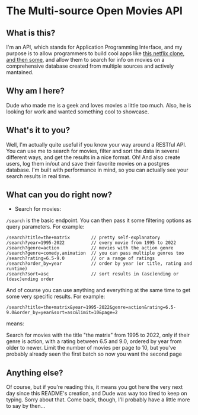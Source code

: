 # The Multi-source Open Movies API

## What is this?

I'm an API, which stands for Application Programming Interface, and my purpose is to allow programmers to build cool apps like [this netflix clone, and then some](http://#), and allow them to search for info on movies on a comprehensive database created from multiple sources and actively mantained.

## Why am I here?

   Dude who made me is a geek and loves movies a little too much. Also, he is looking for work and wanted something cool to showcase.

## What's it to you?

Well, I'm actually quite useful if you know your way around a RESTful API. You can use me to search for movies, filter and sort the data in several different ways, and get the results in a nice format. Oh! And also create users, log them in/out and save their favorite movies on a postgres database.
I'm built with performance in mind, so you can actually see your search results in real time.

## What can you do right now?

* Search for movies:
    
`/search` is the basic endpoint. You can then pass it some filtering options as query parameters. For example:

    /search?title=the+matrix        // pretty self-explanatory
    /search?year=1995-2022          // every movie from 1995 to 2022
    /search?genre=action            // movies with the action genre
    /search?genre=comedy,animation  // you can pass multiple genres too
    /search?rating=6.5-9.0          // or a range of ratings
    /search?order_by=year           // order by year (or title, rating and runtime)
    /search?sort=asc                // sort results in (asc)ending or (desc)ending order
    
And of course you can use anything and everything at the same time to get some very specific results. For example:

    /search?title=the+matrix&year=1995-2022&genre=action&rating=6.5-9.0&order_by=year&sort=asc&limit=10&page=2
means:

Search for movies with the title "the matrix" from 1995 to 2022, only if their genre is action, with a rating between 6.5 and 9.0, ordered by year from older to newer. Limit the number of movies per page to 10, but you've probably already seen the first batch so now you want the second page

## Anything else?

Of course, but if you're reading this, it means you got here the very next day since this README's creation, and Dude was way too tired to keep on typing. Sorry about that. Come back, though, I'll probably have a little more to say by then...